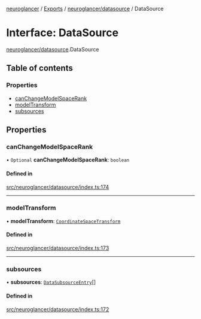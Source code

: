 [neuroglancer](../README.md) / [Exports](../modules.md) / [neuroglancer/datasource](../modules/neuroglancer_datasource.md) / DataSource

# Interface: DataSource

[neuroglancer/datasource](../modules/neuroglancer_datasource.md).DataSource

## Table of contents

### Properties

- [canChangeModelSpaceRank](neuroglancer_datasource.DataSource.md#canchangemodelspacerank)
- [modelTransform](neuroglancer_datasource.DataSource.md#modeltransform)
- [subsources](neuroglancer_datasource.DataSource.md#subsources)

## Properties

### canChangeModelSpaceRank

• `Optional` **canChangeModelSpaceRank**: `boolean`

#### Defined in

[src/neuroglancer/datasource/index.ts:174](https://github.com/ActiveBrainAtlas2/neuroglancer/blob/91617476/src/neuroglancer/datasource/index.ts#L174)

___

### modelTransform

• **modelTransform**: [`CoordinateSpaceTransform`](neuroglancer_coordinate_transform.CoordinateSpaceTransform.md)

#### Defined in

[src/neuroglancer/datasource/index.ts:173](https://github.com/ActiveBrainAtlas2/neuroglancer/blob/91617476/src/neuroglancer/datasource/index.ts#L173)

___

### subsources

• **subsources**: [`DataSubsourceEntry`](neuroglancer_datasource.DataSubsourceEntry.md)[]

#### Defined in

[src/neuroglancer/datasource/index.ts:172](https://github.com/ActiveBrainAtlas2/neuroglancer/blob/91617476/src/neuroglancer/datasource/index.ts#L172)
